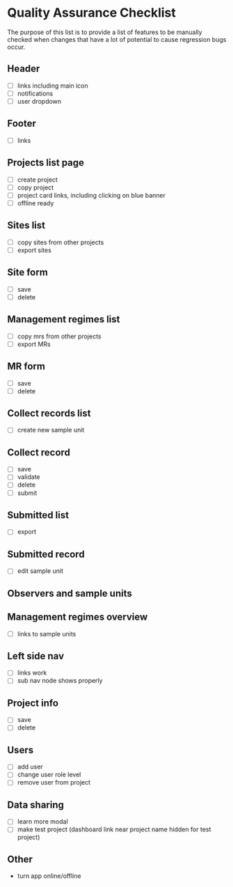 # Quality Assurance Checklist

The purpose of this list is to provide a list of features to be manually checked when changes that have a lot of potential to cause regression bugs occur.

## Header

- [ ] links including main icon
- [ ] notifications
- [ ] user dropdown

## Footer

- [ ] links

## Projects list page

- [ ] create project
- [ ] copy project
- [ ] project card links, including clicking on blue banner
- [ ] offline ready

## Sites list

- [ ] copy sites from other projects
- [ ] export sites

## Site form

- [ ] save
- [ ] delete

## Management regimes list

- [ ] copy mrs from other projects
- [ ] export MRs

## MR form

- [ ] save
- [ ] delete

## Collect records list

- [ ] create new sample unit

## Collect record

- [ ] save
- [ ] validate
- [ ] delete
- [ ] submit

## Submitted list

- [ ] export

## Submitted record

- [ ] edit sample unit

## Observers and sample units

## Management regimes overview

- [ ] links to sample units

## Left side nav

- [ ] links work
- [ ] sub nav node shows properly

## Project info

- [ ] save
- [ ] delete

## Users

- [ ] add user
- [ ] change user role level
- [ ] remove user from project

## Data sharing

- [ ] learn more modal
- [ ] make test project (dashboard link near project name hidden for test project)

## Other

- turn app online/offline

